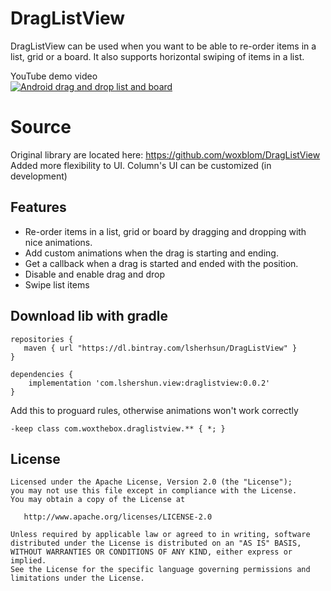 # DragListView

[//]: # (<a href='https://bintray.com/lsherhsun/DragListView/com.lshershun.draglistview/_latestVersion'><img src='https://api.bintray.com/packages/lsherhsun/DragListView/com.lshershun.draglistview/images/download.svg'></a>)

DragListView can be used when you want to be able to re-order items in a list, grid or a board.
It also supports horizontal swiping of items in a list.

YouTube demo video<br>
[![Android drag and drop list and board](http://img.youtube.com/vi/Hxc7l06xhv4/0.jpg)](https://www.youtube.com/watch?v=Hxc7l06xhv4)

# Source
Original library are located here: https://github.com/woxblom/DragListView    
Added more flexibility to UI. Column's UI can be customized (in development)

## Features
* Re-order items in a list, grid or board by dragging and dropping with nice animations.
* Add custom animations when the drag is starting and ending.
* Get a callback when a drag is started and ended with the position.
* Disable and enable drag and drop
* Swipe list items

## Download lib with gradle

    repositories {
       maven { url "https://dl.bintray.com/lsherhsun/DragListView" }
    }

    dependencies {
        implementation 'com.lshershun.view:draglistview:0.0.2'
    }

Add this to proguard rules, otherwise animations won't work correctly

    -keep class com.woxthebox.draglistview.** { *; }

## License

    Licensed under the Apache License, Version 2.0 (the "License");
    you may not use this file except in compliance with the License.
    You may obtain a copy of the License at

       http://www.apache.org/licenses/LICENSE-2.0

    Unless required by applicable law or agreed to in writing, software
    distributed under the License is distributed on an "AS IS" BASIS,
    WITHOUT WARRANTIES OR CONDITIONS OF ANY KIND, either express or implied.
    See the License for the specific language governing permissions and
    limitations under the License.
